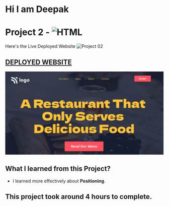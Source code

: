 # Hi I am Deepak 

# Project 2 -  ![HTML](https://img.shields.io/badge/HTML-CSS-yellow)

Here's the Live Deployed Website ![Project 02](https://img.shields.io/badge/project-02-brightgreen)

## [DEPLOYED WEBSITE](https://project02-restaurant.netlify.app/)

![Completed Website](./thumbnail.png)

## What I learned from this Project?

- I learned more effectively about  **Positioning**.

## This project took around **4 hours** to complete.
